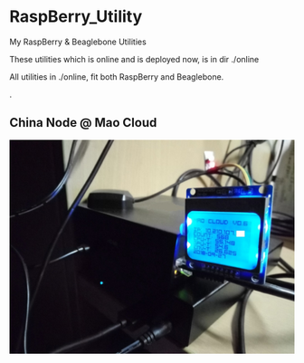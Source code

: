 # RaspBerry_Utility
My RaspBerry & Beaglebone Utilities

These utilities which is online and is deployed now, is in dir ./online

All utilities in ./online, fit both RaspBerry and Beaglebone.

.

## China Node @ Mao Cloud

![Pi_China_Node](https://github.com/MaoJianwei/RaspBerry_Utility/raw/master/github_resource/Raspberry_Pi_China_Node.jpg)
